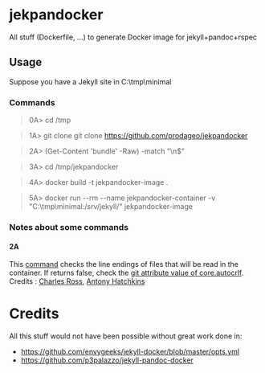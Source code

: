 # jekpandocker
All stuff (Dockerfile, ...) to generate Docker image for jekyll+pandoc+rspec

## Usage
Suppose you have a Jekyll site in C:\tmp\minimal

### Commands
> 0A> cd /tmp

> 1A> git clone git clone https://github.com/prodageo/jekpandocker

> 2A> (Get-Content 'bundle' -Raw) -match "\n$"

> 3A> cd /tmp/jekpandocker

> 4A> docker build -t jekpandocker-image .

> 5A> docker run --rm --name jekpandocker-container -v "C:\tmp\minimal\:/srv/jekyll/" jekpandocker-image

### Notes about some commands
#### 2A
This [command](https://stackoverflow.com/a/54335814/12824964) checks the line endings of files that will be read in the container. If returns false, check the [git attribute value of core.autocrlf](https://stackoverflow.com/a/20653073/12824964).
Credits : [Charles Ross](https://stackoverflow.com/users/1337544/charles-ross), [Antony Hatchkins](https://stackoverflow.com/users/237105/antony-hatchkins)

# Credits
All this stuff would not have been possible without great work done in:
- https://github.com/envygeeks/jekyll-docker/blob/master/opts.yml
- https://github.com/p3palazzo/jekyll-pandoc-docker

